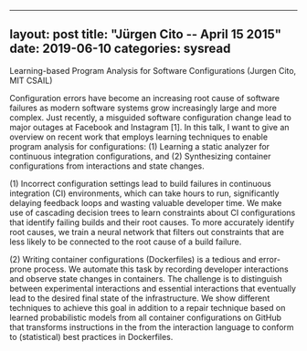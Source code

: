 
---
layout: post
title: "Jürgen Cito -- April 15 2015"
date: 2019-06-10
categories: sysread
---

Learning-based Program Analysis for Software Configurations (Jurgen Cito, MIT CSAIL)

Configuration errors have become an increasing root cause of
software failures as modern software systems grow increasingly
large and more complex. Just recently, a misguided software
configuration change lead to major outages at Facebook
and Instagram [1]. In this talk, I want to give an overview on
recent work that employs learning techniques to enable program
analysis for configurations: (1) Learning a static analyzer for
continuous integration configurations, and (2) Synthesizing container
configurations from interactions and state changes.

(1) Incorrect configuration settings lead to build failures in
continuous integration (CI) environments, which can take hours to run,
significantly delaying feedback loops and wasting valuable developer
time. We make use of cascading decision trees to learn constraints about
CI configurations that identify failing builds and their root causes.
To more accurately identify root causes, we train a neural network that
filters out constraints that are less likely to be connected to the root
cause of a build failure.

(2) Writing container configurations (Dockerfiles) is a tedious and
error-prone process. We automate this task by recording developer
interactions and observe state changes in containers. The challenge is
to distinguish between experimental interactions and essential
interactions that eventually lead to the desired final state of the
infrastructure. We show different techniques to achieve
this goal in addition to a repair technique based on learned
probabilistic models from all container configurations on GitHub that
transforms instructions in the from the interaction language to conform
to (statistical) best practices in Dockerfiles.
